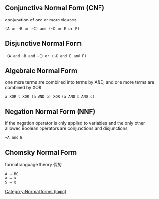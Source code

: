 ## Conjunctive Normal Form (CNF)

conjunction of one or more clauses

```
(A or ~B or ~C) and (~D or E or F)
```

## Disjunctive Normal Form

```
（A and ~B and ~C）or (~D and E and F)
```

## Algebraic Normal Form

one more terms are combined into terms by AND, and one more terms are combined by XOR

```
a XOR b XOR (a AND b) XOR (a AND b AND c)
```

## Negation Normal Form (NNF)

if the negation operator is only applied to variables and the only other allowed Boolean operators are conjunctions and disjunctions

```
~A and B
```

## Chomsky Normal Form

formal language theory 假的

```
A → BC
A → a
S → ε
```

[Category:Normal forms (logic)](https://en.wikipedia.org/wiki/Category:Normal_forms_(logic))